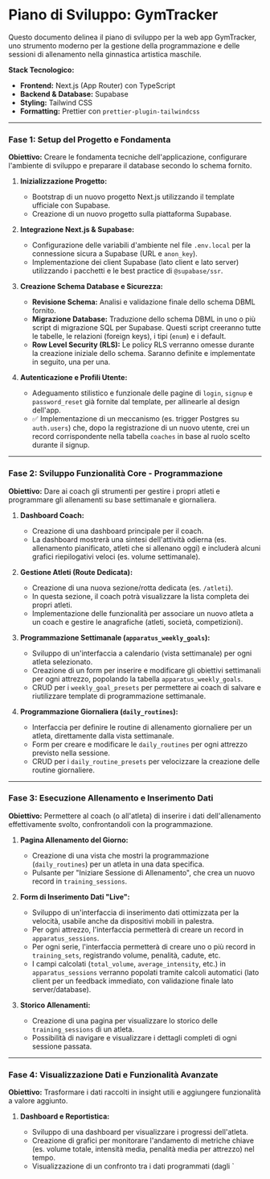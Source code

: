 # Piano di Sviluppo: GymTracker

Questo documento delinea il piano di sviluppo per la web app GymTracker, uno strumento moderno per la gestione della programmazione e delle sessioni di allenamento nella ginnastica artistica maschile.

**Stack Tecnologico:**

- **Frontend:** Next.js (App Router) con TypeScript
- **Backend & Database:** Supabase
- **Styling:** Tailwind CSS
- **Formatting:** Prettier con `prettier-plugin-tailwindcss`

---

### Fase 1: Setup del Progetto e Fondamenta

**Obiettivo:** Creare le fondamenta tecniche dell'applicazione, configurare l'ambiente di sviluppo e preparare il database secondo lo schema fornito.

1.  **Inizializzazione Progetto:**

    - Bootstrap di un nuovo progetto Next.js utilizzando il template ufficiale con Supabase.
    - Creazione di un nuovo progetto sulla piattaforma Supabase.

2.  **Integrazione Next.js & Supabase:**

    - Configurazione delle variabili d'ambiente nel file `.env.local` per la connessione sicura a Supabase (URL e `anon_key`).
    - Implementazione dei client Supabase (lato client e lato server) utilizzando i pacchetti e le best practice di `@supabase/ssr`.

3.  **Creazione Schema Database e Sicurezza:**

    - **Revisione Schema:** Analisi e validazione finale dello schema DBML fornito.
    - **Migrazione Database:** Traduzione dello schema DBML in uno o più script di migrazione SQL per Supabase. Questi script creeranno tutte le tabelle, le relazioni (foreign keys), i tipi (`enum`) e i default.
    - **Row Level Security (RLS):** Le policy RLS verranno omesse durante la creazione iniziale dello schema. Saranno definite e implementate in seguito, una per una.

4.  **Autenticazione e Profili Utente:**
    - Adeguamento stilistico e funzionale delle pagine di `login`, `signup` e `password_reset` già fornite dal template, per allinearle al design dell'app.
    - ✅ Implementazione di un meccanismo (es. trigger Postgres su `auth.users`) che, dopo la registrazione di un nuovo utente, crei un record corrispondente nella tabella `coaches` in base al ruolo scelto durante il signup.

---

### Fase 2: Sviluppo Funzionalità Core - Programmazione

**Obiettivo:** Dare ai coach gli strumenti per gestire i propri atleti e programmare gli allenamenti su base settimanale e giornaliera.

1.  **Dashboard Coach:**

    - Creazione di una dashboard principale per il coach.
    - La dashboard mostrerà una sintesi dell'attività odierna (es. allenamento pianificato, atleti che si allenano oggi) e includerà alcuni grafici riepilogativi veloci (es. volume settimanale).

2.  **Gestione Atleti (Route Dedicata):**

    - Creazione di una nuova sezione/rotta dedicata (es. `/atleti`).
    - In questa sezione, il coach potrà visualizzare la lista completa dei propri atleti.
    - Implementazione delle funzionalità per associare un nuovo atleta a un coach e gestire le anagrafiche (atleti, società, competizioni).

3.  **Programmazione Settimanale (`apparatus_weekly_goals`):**

    - Sviluppo di un'interfaccia a calendario (vista settimanale) per ogni atleta selezionato.
    - Creazione di un form per inserire e modificare gli obiettivi settimanali per ogni attrezzo, popolando la tabella `apparatus_weekly_goals`.
    - CRUD per i `weekly_goal_presets` per permettere ai coach di salvare e riutilizzare template di programmazione settimanale.

4.  **Programmazione Giornaliera (`daily_routines`):**
    - Interfaccia per definire le routine di allenamento giornaliere per un atleta, direttamente dalla vista settimanale.
    - Form per creare e modificare le `daily_routines` per ogni attrezzo previsto nella sessione.
    - CRUD per i `daily_routine_presets` per velocizzare la creazione delle routine giornaliere.

---

### Fase 3: Esecuzione Allenamento e Inserimento Dati

**Obiettivo:** Permettere al coach (o all'atleta) di inserire i dati dell'allenamento effettivamente svolto, confrontandoli con la programmazione.

1.  **Pagina Allenamento del Giorno:**

    - Creazione di una vista che mostri la programmazione (`daily_routines`) per un atleta in una data specifica.
    - Pulsante per "Iniziare Sessione di Allenamento", che crea un nuovo record in `training_sessions`.

2.  **Form di Inserimento Dati "Live":**

    - Sviluppo di un'interfaccia di inserimento dati ottimizzata per la velocità, usabile anche da dispositivi mobili in palestra.
    - Per ogni attrezzo, l'interfaccia permetterà di creare un record in `apparatus_sessions`.
    - Per ogni serie, l'interfaccia permetterà di creare uno o più record in `training_sets`, registrando volume, penalità, cadute, etc.
    - I campi calcolati (`total_volume`, `average_intensity`, etc.) in `apparatus_sessions` verranno popolati tramite calcoli automatici (lato client per un feedback immediato, con validazione finale lato server/database).

3.  **Storico Allenamenti:**
    - Creazione di una pagina per visualizzare lo storico delle `training_sessions` di un atleta.
    - Possibilità di navigare e visualizzare i dettagli completi di ogni sessione passata.

---

### Fase 4: Visualizzazione Dati e Funzionalità Avanzate

**Obiettivo:** Trasformare i dati raccolti in insight utili e aggiungere funzionalità a valore aggiunto.

1.  **Dashboard e Reportistica:**

    - Sviluppo di una dashboard per visualizzare i progressi dell'atleta.
    - Creazione di grafici per monitorare l'andamento di metriche chiave (es. volume totale, intensità media, penalità media per attrezzo) nel tempo.
    - Visualizzazione di un confronto tra i dati programmati (dagli `
